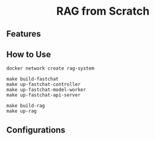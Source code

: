 <div align="center">

# RAG from Scratch

</div>

## Features


## How to Use

```
docker network create rag-system

make build-fastchat
make up-fastchat-controller
make up-fastchat-model-worker
make up-fastchat-api-server

make build-rag
make up-rag
```

## Configurations
